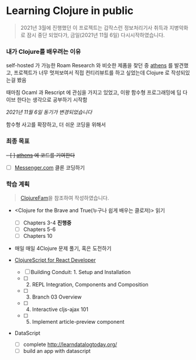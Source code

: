 # Learning Clojure in public

> 2021년 3월에 진행했던 이 프로젝트는 갑작스런 정보처리기사 취득과 지병악화로 잠시 중단 되었다가, 금일(2021년 11월 6일) 다시시작하였습니다.

### 내가 Clojure를 배우려는 이유

self-hosted 가 가능한 Roam Research 와 비슷한 제품을 찾던 중 [athens](https://github.com/athensresearch/athens) 를 발견했고, 프로젝트가 너무 멋져보여서 직접 컨티리뷰트를 하고 싶었는데 Clojure 로 작성되있는걸 봤음

때마침 Ocaml 과 Rescript 에 관심을 가지고 있었고, 이왕 함수형 프로그래밍에 딥 다이브 한다는 생각으로 공부하기 시작함

*2021년 11월 6일 동기가 변경되었습니다*

함수형 사고를 확장하고, 더 쉬운 코딩을 위해서

### 최종 목표

~~- [ ] [athens](https://github.com/athensresearch/athens) 에 코드를 기여한다~~

- [ ] [Messenger.com](https://messenger.com) 클론 코딩하기

### 학습 계획

> [ClojureFam](https://github.com/athensresearch/ClojureFam/)을 참조하여 작성하였습니다.

- <Clojure for the Brave and True(누구나 쉽게 배우는 클로저)> 읽기
    - [ ] Chapters 3-4 **진행중**
    - [ ] Chapters 5-6 
    - [ ] Chapters 10

- 매일 매일 4Clojure 문제 풀기, 혹은 도전하기

- [ClojureScript for React Developer](https://youtube.com/playlist?list=PLUGfdBfjve9VGzp7G1C9FYfH8Yk1Px-11)
    - [ ] Building Conduit: 1. Setup and Installation
    - [ ] 2. REPL Integration, Components and Composition
    - [ ] 3. Branch 03 Overview
    - [ ] 4. Interactive cljs-ajax 101
    - [ ] 5. Implement article-preview component

- DataScript
    - [ ] complete http://learndatalogtoday.org/
    - [ ] build an app with datascript